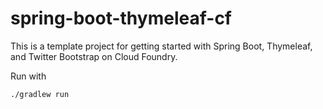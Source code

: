 # spring-boot-thymeleaf-cf

This is a template project for getting started with Spring Boot, Thymeleaf, and Twitter Bootstrap on Cloud Foundry.

Run with 
```
./gradlew run
```
